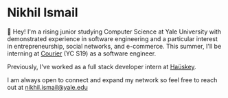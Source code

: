 # Nikhil Ismail

👋 Hey! I'm a rising junior studying Computer Science at Yale University with demonstrated experience in software engineering and a particular interest in entrepreneurship, social networks, and e-commerce. This summer, I'll be interning at <a href="https://www.courier.com/" target="_blank">Courier</a> (YC S19) as a software engineer.

Previously, I've worked as a full stack developer intern at <a href="https://hauskey.com/" target="_blank">Haüskey</a>.

I am always open to connect and expand my network so feel free to reach out at nikhil.ismail@yale.edu

<!--
**nikhil-ismail/nikhil-ismail** is a ✨ _special_ ✨ repository because its `README.md` (this file) appears on your GitHub profile.

Here are some ideas to get you started:

- 🔭 I’m currently working on ...
- 🌱 I’m currently learning ...
- 👯 I’m looking to collaborate on ...
- 🤔 I’m looking for help with ...
- 💬 Ask me about ...
- 📫 How to reach me: ...
- 😄 Pronouns: ...
- ⚡ Fun fact: ...
-->
